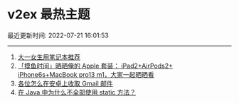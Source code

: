 # v2ex 最热主题

最近更新时间: 2022-07-21 16:01:53

--- 
1. [大一女生用笔记本推荐](https://www.v2ex.com/t/867698) 
2. [「摸鱼时间」晒晒俺的 Apple 套装： iPad2+AirPods2+ iPhone6s+MacBook pro13 m1，大家一起晒晒看](https://www.v2ex.com/t/867677) 
3. [各位怎么在安卓上收取 Gmail 邮件](https://www.v2ex.com/t/867696) 
4. [在 Java 中为什么不全部使用 static 方法？](https://www.v2ex.com/t/867705) 
